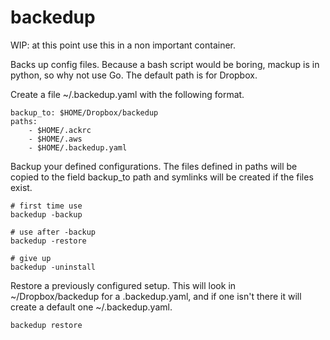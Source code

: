 # backedup

WIP: at this point use this in a non important container.

Backs up config files. Because a bash script would be boring,
mackup is in python, so why not use Go.
The default path is for Dropbox.

Create a file ~/.backedup.yaml with the following format.

```
backup_to: $HOME/Dropbox/backedup
paths:
	- $HOME/.ackrc
	- $HOME/.aws
	- $HOME/.backedup.yaml
```

Backup your defined configurations. The files defined in paths will be copied
to the field backup_to path and symlinks will be created if the files exist.

```
# first time use
backedup -backup

# use after -backup
backedup -restore

# give up
backedup -uninstall
```

Restore a previously configured setup. This will look in ~/Dropbox/backedup for
a .backedup.yaml, and if one isn't there it will create a default one ~/.backedup.yaml.

```
backedup restore
```

